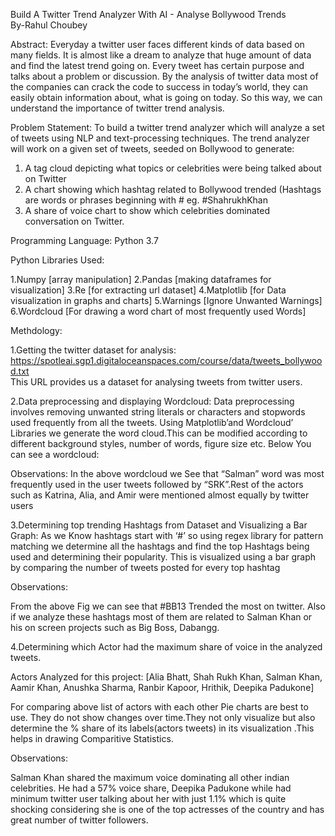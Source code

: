 Build A Twitter Trend Analyzer With AI - Analyse  Bollywood Trends					
 By-Rahul Choubey

Abstract:
Everyday a twitter user faces different kinds of data based on many fields. It is almost like a dream to analyze that huge amount of data and find the latest trend going on. Every tweet has certain purpose and talks about a problem or discussion. By the analysis of twitter data most of the companies can crack the code to success in today’s world, they can easily obtain information about, what is going on today. So this way, we can understand the importance of twitter trend analysis.

Problem Statement:
To build a twitter trend analyzer which will analyze a set of tweets using NLP and text-processing techniques. The trend analyzer will work on a given set of tweets, seeded on Bollywood to generate:
1. A tag cloud depicting what topics or celebrities were being talked about on Twitter
2. A chart showing which hashtag related to Bollywood trended (Hashtags are words or phrases beginning with # eg. #ShahrukhKhan
3. A share of voice chart to show which celebrities dominated conversation on Twitter.

Programming Language:
Python 3.7

Python Libraries Used:

1.Numpy [array manipulation]
2.Pandas [making dataframes for visualization]
3.Re [for extracting url dataset]
4.Matplotlib [for Data visualization in graphs and charts]
5.Warnings [Ignore Unwanted Warnings]
6.Wordcloud [For drawing a word chart of most frequently used Words]





Methdology:

1.Getting the twitter dataset for analysis: https://spotleai.sgp1.digitaloceanspaces.com/course/data/tweets_bollywood.txt  
This URL provides us a dataset for analysing tweets from twitter users.

2.Data preprocessing and displaying Wordcloud:
Data preprocessing involves removing unwanted string literals or characters and stopwords used frequently from all the tweets. Using Matplotlib’and Wordcloud’ Libraries we generate the word cloud.This can be modified according to different background styles, number of words, figure size etc.
Below You can see a wordcloud:





Observations:
In the above wordcloud we See that “Salman” word was most frequently used in the user tweets followed by “SRK”.Rest of the actors such as Katrina, Alia, and Amir were mentioned almost equally by twitter users

3.Determining top trending Hashtags from Dataset and Visualizing a Bar Graph:
As we Know hashtags start with ‘#’ so using regex library for pattern matching we determine all the hashtags and find the top Hashtags being used and determining their popularity. This is visualized using a bar graph by comparing the number of tweets posted for every top hashtag



Observations:

From the above Fig we can see that #BB13 Trended the most on twitter.
Also if we analyze these hashtags most of them are related to Salman Khan or his on screen projects such as Big Boss, Dabangg.

4.Determining which Actor had the maximum share of voice in the analyzed tweets.

Actors Analyzed for this project:
[Alia Bhatt, Shah Rukh Khan, Salman Khan, Aamir Khan, Anushka Sharma, Ranbir Kapoor, Hrithik, Deepika Padukone]

For comparing above list of actors with each other Pie charts are best to use. They do not show changes over time.They not only visualize but also determine the % share of its labels(actors tweets) in its visualization .This helps in drawing Comparitive Statistics.





Observations:

Salman Khan shared the maximum voice dominating all other indian celebrities. He had a 57% voice share, Deepika Padukone while had minimum twitter user talking about her with just 1.1% which is quite shocking considering she is one of the top actresses of the country and has great number of twitter followers.

